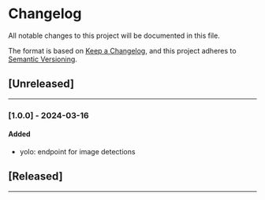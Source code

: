 # Changelog

All notable changes to this project will be documented in this file.

The format is based on [Keep a Changelog](https://keepachangelog.com/en/1.0.0/),
and this project adheres to [Semantic Versioning](https://semver.org/spec/v2.0.0.html).

## [Unreleased]

-----------------------

### [1.0.0] - 2024-03-16

#### Added

- yolo: endpoint for image detections

## [Released]

-----------------------


